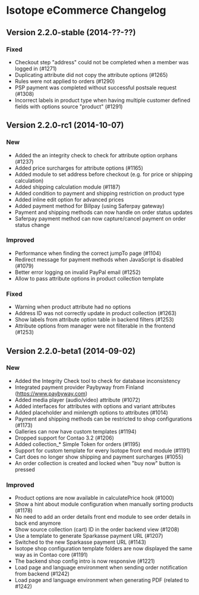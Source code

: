 Isotope eCommerce Changelog
===========================

Version 2.2.0-stable (2014-??-??)
---------------------------------

### Fixed
- Checkout step "address" could not be completed when a member was logged in (#1271)
- Duplicating attribute did not copy the attribute options (#1265)
- Rules were not applied to orders (#1290)
- PSP payment was completed without successful postsale request (#1308)
- Incorrect labels in product type when having multiple customer defined fields with options source "product" (#1291)


Version 2.2.0-rc1 (2014-10-07)
--------------------------------

### New
- Added the an integrity check to check for attribute option orphans (#1237)
- Added price surcharges for attribute options (#1165)
- Added module to set address before checkout (e.g. for price or shipping calculation)
- Added shipping calculation module (#1187)
- Added condition to payment and shipping restriction on product type
- Added inline edit option for advanced prices
- Added payment method for Billpay (using Saferpay gateway)
- Payment and shipping methods can now handle on order status updates
- Saferpay payment method can now capture/cancel payment on order status change

### Improved
- Performance when finding the correct jumpTo page (#1104)
- Redirect message for payment methods when JavaScript is disabled (#1079)
- Better error logging on invalid PayPal email (#1252)
- Allow to pass attribute options in product collection template

### Fixed
- Warning when product attribute had no options
- Address ID was not correctly update in product collection (#1263)
- Show labels from attribute option table in backend filters (#1253)
- Attribute options from manager were not filterable in the frontend (#1253)


Version 2.2.0-beta1 (2014-09-02)
--------------------------------

### New
- Added the Integrity Check tool to check for database inconsistency
- Integrated payment provider Paybyway from Finland (https://www.paybyway.com)
- Added media player (audio/video) attribute (#1072)
- Added interfaces for attributes with options and variant attributes
- Added placeholder and minlength options to attributes (#1014)
- Payment and shipping methods can be restricted to shop configurations (#1173)
- Galleries can now have custom templates (#1194)
- Dropped support for Contao 3.2 (#1206)
- Added collection_* Simple Token for orders (#1195)
- Support for custom template for every Isotope front end module (#1191)
- Cart does no longer show shipping and payment surcharges (#1055)
- An order collection is created and locked when "buy now" button is pressed

### Improved
- Product options are now available in calculatePrice hook (#1000)
- Show a hint about module configuration when manually sorting products (#1178)
- No need to add an order details front end module to see order details in back end anymore
- Show source collection (cart) ID in the order backend view (#1208)
- Use a template to generate Sparkasse payment URL (#1207)
- Switched to the new Sparkasse payment URL (#1143)
- Isotope shop configuration template folders are now displayed the same way as in Contao core (#1191)
- The backend shop config intro is now responsive (#1221)
- Load page and language environment when sending order notification from backend (#1242)
- Load page and language environment when generating PDF (related to #1242)